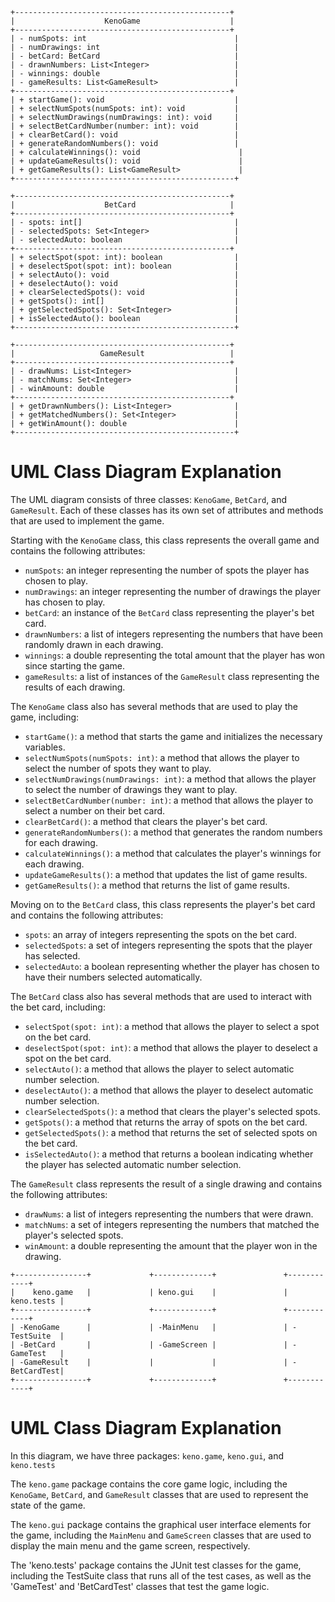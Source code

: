```
+------------------------------------------------+
|                    KenoGame                    |
+------------------------------------------------+
| - numSpots: int                                 |
| - numDrawings: int                              |
| - betCard: BetCard                              |
| - drawnNumbers: List<Integer>                   |
| - winnings: double                              |
| - gameResults: List<GameResult>                 |
+------------------------------------------------+
| + startGame(): void                             |
| + selectNumSpots(numSpots: int): void           |
| + selectNumDrawings(numDrawings: int): void     |
| + selectBetCardNumber(number: int): void        |
| + clearBetCard(): void                          |
| + generateRandomNumbers(): void                 |
| + calculateWinnings(): void                      |
| + updateGameResults(): void                      |
| + getGameResults(): List<GameResult>             |
+-------------------------------------------------+

+------------------------------------------------+
|                    BetCard                     |
+------------------------------------------------+
| - spots: int[]                                  |
| - selectedSpots: Set<Integer>                   |
| - selectedAuto: boolean                         |
+------------------------------------------------+
| + selectSpot(spot: int): boolean                |
| + deselectSpot(spot: int): boolean              |
| + selectAuto(): void                            |
| + deselectAuto(): void                          |
| + clearSelectedSpots(): void                    |
| + getSpots(): int[]                             |
| + getSelectedSpots(): Set<Integer>              |
| + isSelectedAuto(): boolean                     |
+-------------------------------------------------+

+------------------------------------------------+
|                   GameResult                   |
+------------------------------------------------+
| - drawNums: List<Integer>                       |
| - matchNums: Set<Integer>                       |
| - winAmount: double                             |
+------------------------------------------------+
| + getDrawnNumbers(): List<Integer>              |
| + getMatchedNumbers(): Set<Integer>             |
| + getWinAmount(): double                        |
+-------------------------------------------------+
```

# UML Class Diagram Explanation

The UML diagram consists of three classes: `KenoGame`, `BetCard`, and `GameResult`. Each of these classes has its own set of attributes and methods that are used to implement the game.

Starting with the `KenoGame` class, this class represents the overall game and contains the following attributes:

- `numSpots`: an integer representing the number of spots the player has chosen to play.
- `numDrawings`: an integer representing the number of drawings the player has chosen to play.
- `betCard`: an instance of the `BetCard` class representing the player's bet card.
- `drawnNumbers`: a list of integers representing the numbers that have been randomly drawn in each drawing.
- `winnings`: a double representing the total amount that the player has won since starting the game.
- `gameResults`: a list of instances of the `GameResult` class representing the results of each drawing.

The `KenoGame` class also has several methods that are used to play the game, including:

- `startGame()`: a method that starts the game and initializes the necessary variables.
- `selectNumSpots(numSpots: int)`: a method that allows the player to select the number of spots they want to play.
- `selectNumDrawings(numDrawings: int)`: a method that allows the player to select the number of drawings they want to play.
- `selectBetCardNumber(number: int)`: a method that allows the player to select a number on their bet card.
- `clearBetCard()`: a method that clears the player's bet card.
- `generateRandomNumbers()`: a method that generates the random numbers for each drawing.
- `calculateWinnings()`: a method that calculates the player's winnings for each drawing.
- `updateGameResults()`: a method that updates the list of game results.
- `getGameResults()`: a method that returns the list of game results.

Moving on to the `BetCard` class, this class represents the player's bet card and contains the following attributes:

- `spots`: an array of integers representing the spots on the bet card.
- `selectedSpots`: a set of integers representing the spots that the player has selected.
- `selectedAuto`: a boolean representing whether the player has chosen to have their numbers selected automatically.

The `BetCard` class also has several methods that are used to interact with the bet card, including:

- `selectSpot(spot: int)`: a method that allows the player to select a spot on the bet card.
- `deselectSpot(spot: int)`: a method that allows the player to deselect a spot on the bet card.
- `selectAuto()`: a method that allows the player to select automatic number selection.
- `deselectAuto()`: a method that allows the player to deselect automatic number selection.
- `clearSelectedSpots()`: a method that clears the player's selected spots.
- `getSpots()`: a method that returns the array of spots on the bet card.
- `getSelectedSpots()`: a method that returns the set of selected spots on the bet card.
- `isSelectedAuto()`: a method that returns a boolean indicating whether the player has selected automatic number selection.

The `GameResult` class represents the result of a single drawing and contains the following attributes:

- `drawNums`: a list of integers representing the numbers that were drawn.
- `matchNums`: a set of integers representing the numbers that matched the player's selected spots.
- `winAmount`: a double representing the amount that the player won in the drawing.

```
+----------------+             +-------------+               +------------+
|    keno.game   |             | keno.gui    |               | keno.tests |
+----------------+             +-------------+               +------------+
| -KenoGame      |             | -MainMenu   |               | -TestSuite  |
| -BetCard       |             | -GameScreen |               | -GameTest   |
| -GameResult    |             |             |               | -BetCardTest|
+----------------+             +-------------+               +------------+
```

# UML Class Diagram Explanation

In this diagram, we have three packages: `keno.game`, `keno.gui`, and `keno.tests`

The `keno.game` package contains the core game logic, including the `KenoGame`, `BetCard`, and `GameResult` classes that are used to represent the state of the game.

The `keno.gui` package contains the graphical user interface elements for the game, including the `MainMenu` and `GameScreen` classes that are used to display the main menu and the game screen, respectively.

The 'keno.tests' package contains the JUnit test classes for the game, including the TestSuite class that runs all of the test cases, as well as the 'GameTest' and 'BetCardTest' classes that test the game logic.
